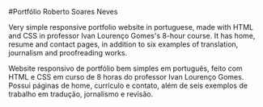 #Portfólio Roberto Soares Neves

Very simple responsive portfolio website in portuguese, made with HTML and CSS in professor Ivan Lourenço Gomes's 8-hour course. It has home, resume and contact pages, in addition to six examples of translation, journalism and proofreading works.

Website responsivo de portfólio bem simples em português, feito com HTML e CSS em curso de 8 horas do professor Ivan Lourenço Gomes. Possui páginas de home, currículo e contato, além de seis exemplos de trabalho em tradução, jornalismo e revisão.